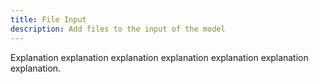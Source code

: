 ```yaml
---
title: File Input
description: Add files to the input of the model
---
```


Explanation explanation explanation explanation explanation explanation explanation.
